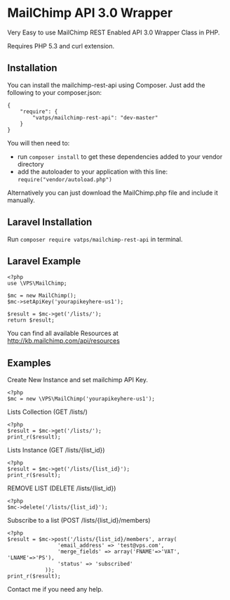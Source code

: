 MailChimp API 3.0 Wrapper
=============

Very Easy to use MailChimp REST Enabled API 3.0 Wrapper Class in PHP.

Requires PHP 5.3 and curl extension.

Installation
------------

You can install the mailchimp-rest-api using Composer. Just add the following to your composer.json:

    {
        "require": {
            "vatps/mailchimp-rest-api": "dev-master"
        }
    }

You will then need to:
* run ``composer install`` to get these dependencies added to your vendor directory
* add the autoloader to your application with this line: ``require("vendor/autoload.php")``

Alternatively you can just download the MailChimp.php file and include it manually.

Laravel Installation
--------------------

Run ``composer require vatps/mailchimp-rest-api`` in terminal.

Laravel Example
---------------

	<?php
	use \VPS\MailChimp;
	
	$mc = new MailChimp();
	$mc->setApiKey('yourapikeyhere-us1');
	
	$result = $mc->get('/lists/');
	return $result;

You can find all available Resources at http://kb.mailchimp.com/api/resources

Examples
--------

Create New Instance and set mailchimp API Key.

	<?php
	$mc = new \VPS\MailChimp('yourapikeyhere-us1');
	
Lists Collection  (GET /lists/)

	<?php
	$result = $mc->get('/lists/');
	print_r($result);
	
Lists Instance  (GET /lists/{list_id})

	<?php
	$result = $mc->get('/lists/{list_id}');
	print_r($result);
	
REMOVE LIST (DELETE /lists/{list_id})

	<?php
	$mc->delete('/lists/{list_id}');

Subscribe to a list (POST /lists/{list_id}/members)

	<?php
	$result = $mc->post('/lists/{list_id}/members', array(
					'email_address' => 'test@vps.com',
					'merge_fields' => array('FNAME'=>'VAT', 'LNAME'=>'PS'),
					'status' => 'subscribed'
				));
	print_r($result);
	
Contact me if you need any help.	
